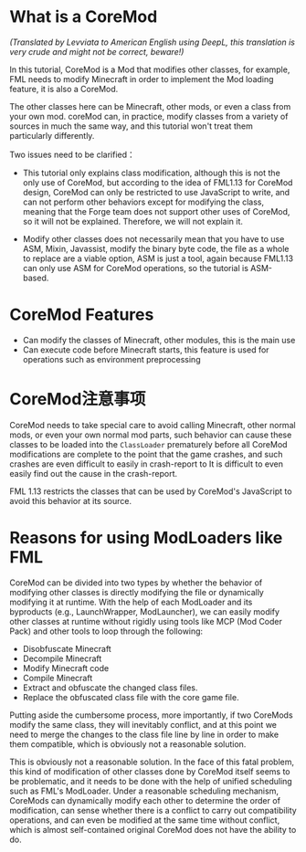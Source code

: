 # What is a CoreMod
_(Translated by Levviata to American English using DeepL, this translation is very crude and might not be correct, beware!)_

In this tutorial, CoreMod is a Mod that modifies other classes, for example, FML needs to modify Minecraft in order to implement the Mod loading feature, it is also a CoreMod.

The other classes here can be Minecraft, other mods, or even a class from your own mod. coreMod can, in practice, modify classes from a variety of sources in much the same way, and this tutorial won't treat them particularly differently.

Two issues need to be clarified：

* This tutorial only explains class modification, although this is not the only use of CoreMod, but according to the idea of FML1.13 for CoreMod design, CoreMod can only be restricted to use JavaScript to write, and can not perform other behaviors except for modifying the class, meaning that the Forge team does not support other uses of CoreMod, so it will not be explained. Therefore, we will not explain it.

* Modify other classes does not necessarily mean that you have to use ASM, Mixin, Javassist, modify the binary byte code, the file as a whole to replace are a viable option, ASM is just a tool, again because FML1.13 can only use ASM for CoreMod operations, so the tutorial is ASM-based.

# CoreMod Features

* Can modify the classes of Minecraft, other modules, this is the main use
* Can execute code before Minecraft starts, this feature is used for operations such as environment preprocessing

# CoreMod注意事项

CoreMod needs to take special care to avoid calling Minecraft, other normal mods, or even your own normal mod parts, such behavior can cause these classes to be loaded into the `ClassLoader` prematurely before all CoreMod modifications are complete to the point that the game crashes, and such crashes are even difficult to easily in crash-report to It is difficult to even easily find out the cause in the crash-report.

FML 1.13 restricts the classes that can be used by CoreMod's JavaScript to avoid this behavior at its source.

# Reasons for using ModLoaders like FML

CoreMod can be divided into two types by whether the behavior of modifying other classes is directly modifying the file or dynamically modifying it at runtime. With the help of each ModLoader and its byproducts (e.g., LaunchWrapper, ModLauncher), we can easily modify other classes at runtime without rigidly using tools like MCP (Mod Coder Pack) and other tools to loop through the following:
* Disobfuscate Minecraft
* Decompile Minecraft
* Modify Minecraft code
* Compile Minecraft
* Extract and obfuscate the changed class files.
* Replace the obfuscated class file with the core game file.

Putting aside the cumbersome process, more importantly, if two CoreMods modify the same class, they will inevitably conflict, and at this point we need to merge the changes to the class file line by line in order to make them compatible, which is obviously not a reasonable solution.

This is obviously not a reasonable solution. In the face of this fatal problem, this kind of modification of other classes done by CoreMod itself seems to be problematic, and it needs to be done with the help of unified scheduling such as FML's ModLoader. Under a reasonable scheduling mechanism, CoreMods can dynamically modify each other to determine the order of modification, can sense whether there is a conflict to carry out compatibility operations, and can even be modified at the same time without conflict, which is almost self-contained original CoreMod does not have the ability to do.


